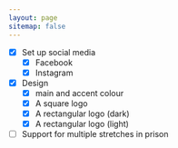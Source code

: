 ```yaml
---
layout: page
sitemap: false
---
```


* [x] Set up social media
  * [x] Facebook
  * [x] Instagram
* [x] Design  
  * [x] main and accent colour
  * [x] A square logo
  * [x] A rectangular logo (dark)
  * [x] A rectangular logo (light)
* [ ] Support for multiple stretches in prison
